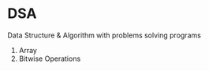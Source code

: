 # DSA
Data Structure &amp; Algorithm with problems solving programs

1. Array
2. Bitwise Operations
